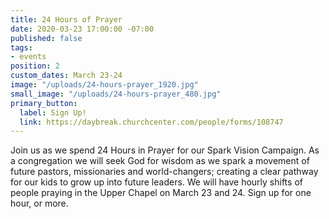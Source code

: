 ```yaml
---
title: 24 Hours of Prayer
date: 2020-03-23 17:00:00 -07:00
published: false
tags:
- events
position: 2
custom_dates: March 23-24
image: "/uploads/24-hours-prayer_1920.jpg"
small_image: "/uploads/24-hours-prayer_480.jpg"
primary_button:
  label: Sign Up!
  link: https://daybreak.churchcenter.com/people/forms/108747
---
```


Join us as we spend 24 Hours in Prayer for our Spark Vision Campaign. As a congregation we will seek God for wisdom as we spark a movement of future pastors, missionaries and world-changers; creating a clear pathway for our kids to grow up into future leaders. We will have hourly shifts of people praying in the Upper Chapel on March 23 and 24. Sign up for one hour, or more. 